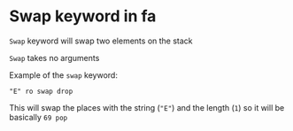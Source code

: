 # Swap keyword in fa

`Swap` keyword will swap two elements on the stack

`Swap` takes no arguments

Example of the `swap` keyword:

```fa
"E" ro swap drop
```

This will swap the places with the string (`"E"`) and the
length (`1`) so it will be basically `69 pop`
